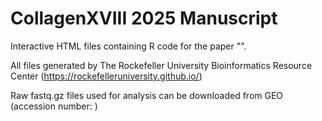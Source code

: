 # CollagenXVIII 2025 Manuscript

Interactive HTML files containing R code for the paper "".

All files generated by The Rockefeller University Bioinformatics Resource Center (https://rockefelleruniversity.github.io/)

Raw fastq.gz files used for analysis can be downloaded from GEO (accession number: )
